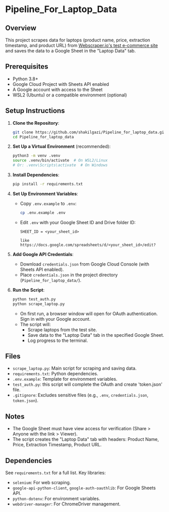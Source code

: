 # Pipeline_For_Laptop_Data

## Overview

This project scrapes data for laptops (product name, price, extraction timestamp, and product URL) from [Webscraper.io's test e-commerce site](https://webscraper.io/test-sites/e-commerce/allinone/computers/laptops) and saves the data to a Google Sheet in the "Laptop Data" tab.

## Prerequisites

- Python 3.8+
- Google Cloud Project with Sheets API enabled
- A Google account with access to the Sheet
- WSL2 (Ubuntu) or a compatible environment (optional)

## Setup Instructions

1.  **Clone the Repository**:

    ```bash
    git clone https://github.com/shakilgazi/Pipeline_for_laptop_data.git
    cd Pipeline_for_laptop_data
    ```

2.  **Set Up a Virtual Environment** (recommended):

    ```bash
    python3 -m venv .venv
    source .venv/bin/activate  # On WSL2/Linux
    # Or: .venv\Scripts\activate  # On Windows
    ```

3.  **Install Dependencies**:

    ```bash
    pip install -r requirements.txt
    ```

4.  **Set Up Environment Variables**:

    - Copy `.env.example` to `.env`:
      ```bash
      cp .env.example .env
      ```
    - Edit `.env` with your Google Sheet ID and Drive folder ID:

      ```plaintext
      SHEET_ID = <your_sheet_id>

      like
      https://docs.google.com/spreadsheets/d/<your_sheet_id>/edit?
      ```

5.  **Add Google API Credentials**:

    - Download `credentials.json` from Google Cloud Console (with Sheets API enabled).
    - Place `credentials.json` in the project directory (`Pipeline_for_laptop_data/`).

6.  **Run the Script**:

    ```bash
    python test_auth.py
    python scrape_laptop.py
    ```

    - On first run, a browser window will open for OAuth authentication. Sign in with your Google account.
    - The script will:
      - Scrape laptops from the test site.
      - Save data to the "Laptop Data" tab in the specified Google Sheet.
      - Log progress to the terminal.

## Files

- `scrape_laptop.py`: Main script for scraping and saving data.
- `requirements.txt`: Python dependencies.
- `.env.example`: Template for environment variables.
- `test_auth.py`: this script will complete the OAuth and create 'token.json' file.
- `.gitignore`: Excludes sensitive files (e.g., `.env`, `credentials.json`, `token.json`).

## Notes

- The Google Sheet must have view access for verification (Share > Anyone with the link > Viewer).
- The script creates the "Laptop Data" tab with headers: Product Name, Price, Extraction Timestamp, Product URL.

## Dependencies

See `requirements.txt` for a full list. Key libraries:

- `selenium`: For web scraping.
- `google-api-python-client`, `google-auth-oauthlib`: For Google Sheets API.
- `python-dotenv`: For environment variables.
- `webdriver-manager`: For ChromeDriver management.
